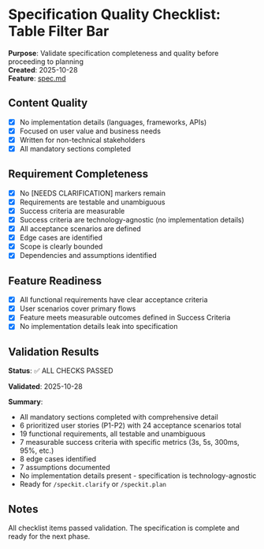# Specification Quality Checklist: Table Filter Bar

**Purpose**: Validate specification completeness and quality before proceeding to planning  
**Created**: 2025-10-28  
**Feature**: [spec.md](../spec.md)

## Content Quality

- [x] No implementation details (languages, frameworks, APIs)
- [x] Focused on user value and business needs
- [x] Written for non-technical stakeholders
- [x] All mandatory sections completed

## Requirement Completeness

- [x] No [NEEDS CLARIFICATION] markers remain
- [x] Requirements are testable and unambiguous
- [x] Success criteria are measurable
- [x] Success criteria are technology-agnostic (no implementation details)
- [x] All acceptance scenarios are defined
- [x] Edge cases are identified
- [x] Scope is clearly bounded
- [x] Dependencies and assumptions identified

## Feature Readiness

- [x] All functional requirements have clear acceptance criteria
- [x] User scenarios cover primary flows
- [x] Feature meets measurable outcomes defined in Success Criteria
- [x] No implementation details leak into specification

## Validation Results

**Status**: ✅ ALL CHECKS PASSED

**Validated**: 2025-10-28

**Summary**:
- All mandatory sections completed with comprehensive detail
- 6 prioritized user stories (P1-P2) with 24 acceptance scenarios total
- 19 functional requirements, all testable and unambiguous
- 7 measurable success criteria with specific metrics (3s, 5s, 300ms, 95%, etc.)
- 8 edge cases identified
- 7 assumptions documented
- No implementation details present - specification is technology-agnostic
- Ready for `/speckit.clarify` or `/speckit.plan`

## Notes

All checklist items passed validation. The specification is complete and ready for the next phase.
